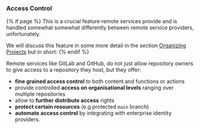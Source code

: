 ### Access Control
{% if page %}
This is a crucial feature remote services provide and is handled somewhat somewhat differently between remote service providers, unfortunately.

We will discuss this feature in some more detail in the section [Organizing Projects](../organizing_and_more/index.md#organizing-projects) but in short:
{% endif %}

Remote services like <i class="fab fa-gitlab"></i> GitLab and <i class="fab fa-github"></i> GitHub, do not just allow repository owners to give access to a repository they host, but they offer:

- **fine grained access control** to both content and functions or actions
- provide controlled **access on organisational levels** ranging over multiple repositories
- allow to **further distribute access** rights
- **protect certain resources** (e.g protected `main` branch)
- **automate access control** by integrating with enterprise identity providers.
